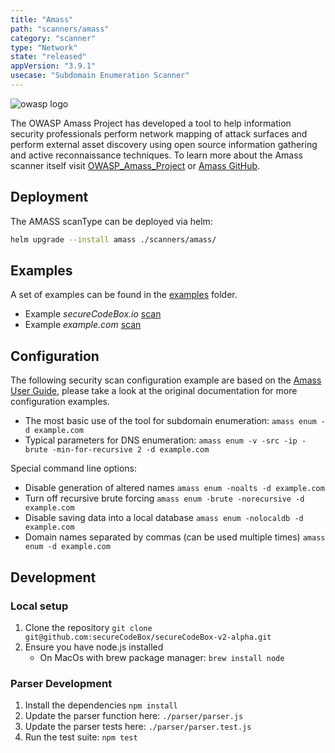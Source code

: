 ```yaml
---
title: "Amass"
path: "scanners/amass"
category: "scanner"
type: "Network"
state: "released"
appVersion: "3.9.1"
usecase: "Subdomain Enumeration Scanner"
---
```


![owasp logo](https://owasp.org/assets/images/logo.png)

The OWASP Amass Project has developed a tool to help information security professionals perform network mapping of attack surfaces and perform external asset discovery using open source information gathering and active reconnaissance techniques. To learn more about the Amass scanner itself visit [OWASP_Amass_Project] or [Amass GitHub].

<!-- end -->

## Deployment

The AMASS scanType can be deployed via helm:

```bash
helm upgrade --install amass ./scanners/amass/
```

## Examples

A set of examples can be found in the [examples](https://github.com/secureCodeBox/secureCodeBox-v2-alpha/tree/master/scanners/amass/examples) folder.

* Example *secureCodeBox.io* [scan](https://github.com/secureCodeBox/secureCodeBox-v2-alpha/blob/master/scanners/amass/examples/secureCodeBox.io/scan.yaml)
* Example *example.com* [scan](https://github.com/secureCodeBox/secureCodeBox-v2-alpha/blob/master/scanners/amass/examples/example.com/scan.yaml)

## Configuration

The following security scan configuration example are based on the [Amass User Guide], please take a look at the original documentation for more configuration examples.

* The most basic use of the tool for subdomain enumeration: `amass enum -d example.com`
* Typical parameters for DNS enumeration: `amass enum -v -src -ip -brute -min-for-recursive 2 -d example.com`

Special command line options:

* Disable generation of altered names	`amass enum -noalts -d example.com`
* Turn off recursive brute forcing	`amass enum -brute -norecursive -d example.com`
* Disable saving data into a local database	`amass enum -nolocaldb -d example.com`
* Domain names separated by commas (can be used multiple times)	`amass enum -d example.com`

## Development

### Local setup

1. Clone the repository `git clone git@github.com:secureCodeBox/secureCodeBox-v2-alpha.git`
2. Ensure you have node.js installed
   * On MacOs with brew package manager: `brew install node`

### Parser Development

1. Install the dependencies `npm install`
2. Update the parser function here: `./parser/parser.js`
3. Update the parser tests here: `./parser/parser.test.js`
4. Run the test suite: `npm test`

[OWASP_Amass_Project]: https://owasp.org/www-project-amass/
[Amass GitHub]: https://github.com/OWASP/Amass
[Amass User Guide]: https://github.com/OWASP/Amass/blob/master/doc/user_guide.md
